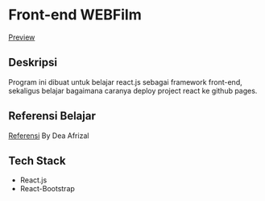 
# Front-end WEBFilm
[Preview](https://webfilm-frontend.vercel.app/)

## Deskripsi


Program ini dibuat untuk belajar react.js sebagai framework front-end, sekaligus belajar bagaimana caranya deploy project react ke github pages.

## Referensi Belajar

[Referensi](https://www.youtube.com/watch?v=Wq_5FRPmtVQ&t=3552s)
By Dea Afrizal

## Tech Stack

- React.js
- React-Bootstrap